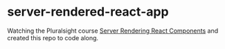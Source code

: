 # server-rendered-react-app
Watching the Pluralsight course [Server Rendering React Components](https://app.pluralsight.com/library/courses/server-rendering-react-components) and created this repo to code along.